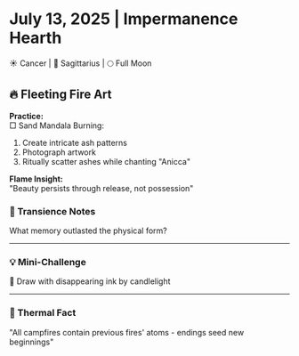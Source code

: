 # July 13, 2025 | Impermanence Hearth  
☀️ Cancer | 🌙 Sagittarius | 🌕 Full Moon  

## 🔥 Fleeting Fire Art  

**Practice:**  
□ Sand Mandala Burning:  
1. Create intricate ash patterns  
2. Photograph artwork  
3. Ritually scatter ashes while chanting "Anicca"  

**Flame Insight:**  
"Beauty persists through release, not possession"  

### 📝 Transience Notes  
What memory outlasted the physical form?  
_______________________

### 💡 Mini-Challenge  
🎨 Draw with disappearing ink by candlelight  
_______________________

### 💫 Thermal Fact  
"All campfires contain previous fires' atoms - endings seed new beginnings" 